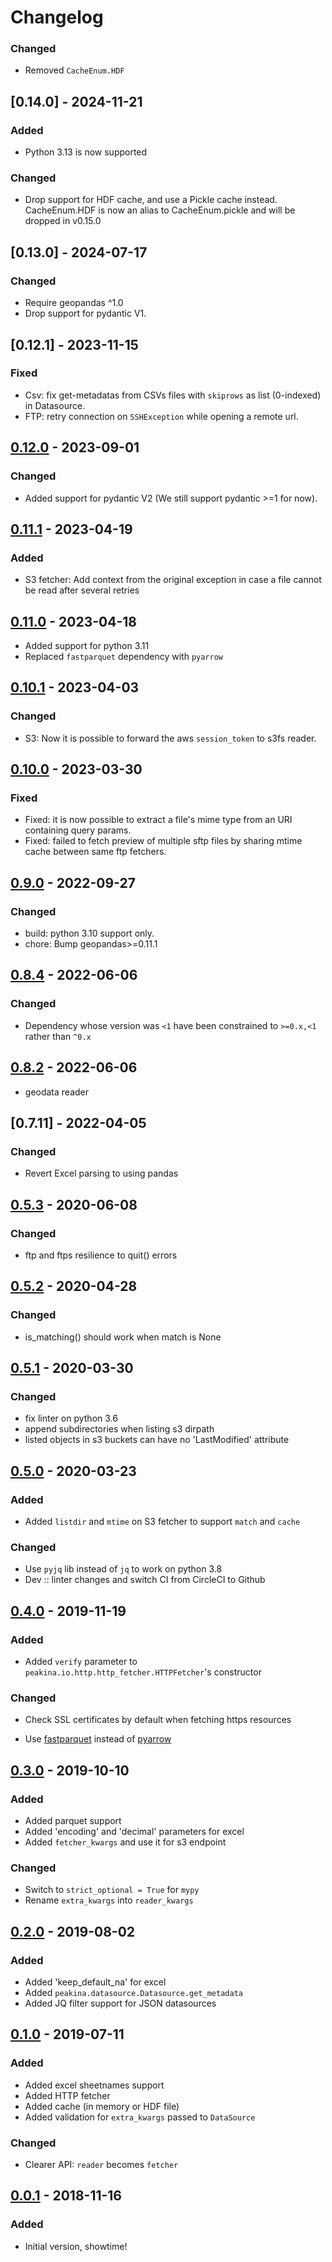 # Changelog

### Changed

- Removed `CacheEnum.HDF`

## [0.14.0] -  2024-11-21

### Added

- Python 3.13 is now supported

### Changed

- Drop support for HDF cache, and use a Pickle cache instead. CacheEnum.HDF is now an alias to CacheEnum.pickle
  and will be dropped in v0.15.0

## [0.13.0] -  2024-07-17

### Changed

- Require geopandas ^1.0
- Drop support for pydantic V1.

## [0.12.1] - 2023-11-15

### Fixed

- Csv: fix get-metadatas from CSVs files with `skiprows` as list (0-indexed) in Datasource.
- FTP: retry connection on `SSHException` while opening a remote url.

## [0.12.0] - 2023-09-01

### Changed

- Added support for pydantic V2 (We still support pydantic >=1 for now).

## [0.11.1] - 2023-04-19

### Added

- S3 fetcher: Add context from the original exception in case a file cannot be read after several retries

## [0.11.0] - 2023-04-18

- Added support for python 3.11
- Replaced `fastparquet` dependency with `pyarrow`

## [0.10.1] - 2023-04-03

### Changed

- S3: Now it is possible to forward the aws `session_token` to s3fs reader.

## [0.10.0] - 2023-03-30

### Fixed

- Fixed: it is now possible to extract a file's mime type from an URI containing query params.
- Fixed: failed to fetch preview of multiple sftp files by sharing mtime cache between same ftp fetchers.

## [0.9.0] - 2022-09-27

### Changed

- build: python 3.10 support only.
- chore: Bump geopandas>=0.11.1

## [0.8.4] -   2022-06-06

### Changed

- Dependency whose version was `<1` have been constrained to `>=0.x,<1` rather than `^0.x`

## [0.8.2] -   2022-06-06
- geodata reader


## [0.7.11] -  2022-04-05

### Changed
- Revert Excel parsing to using pandas

## [0.5.3] - 2020-06-08

### Changed
- ftp and ftps resilience to quit() errors

## [0.5.2] - 2020-04-28

### Changed
- is_matching() should work when match is None

## [0.5.1] - 2020-03-30

### Changed
- fix linter on python 3.6
- append subdirectories when listing s3 dirpath
- listed objects in s3 buckets can have no \'LastModified\' attribute

## [0.5.0] - 2020-03-23

### Added

- Added `listdir` and `mtime` on S3 fetcher to support `match` and `cache`

### Changed

- Use `pyjq` lib instead of `jq` to work on python 3.8
- Dev :: linter changes and switch CI from CircleCI to Github

## [0.4.0] - 2019-11-19

### Added

- Added `verify` parameter to `peakina.io.http.http_fetcher.HTTPFetcher`'s constructor

### Changed

- Check SSL certificates by default when fetching https resources

- Use [fastparquet](https://fastparquet.readthedocs.io/en/latest/) instead of
  [pyarrow](https://pypi.org/project/pyarrow/#description)

## [0.3.0] - 2019-10-10

### Added

- Added parquet support
- Added 'encoding' and 'decimal' parameters for excel
- Added `fetcher_kwargs` and use it for s3 endpoint

### Changed

- Switch to `strict_optional = True` for `mypy`
- Rename `extra_kwargs` into `reader_kwargs`

## [0.2.0] - 2019-08-02

### Added

- Added 'keep_default_na' for excel
- Added `peakina.datasource.Datasource.get_metadata`
- Added JQ filter support for JSON datasources

## [0.1.0] - 2019-07-11

### Added

- Added excel sheetnames support
- Added HTTP fetcher
- Added cache (in memory or HDF file)
- Added validation for `extra_kwargs` passed to `DataSource`

### Changed

- Clearer API: `reader` becomes `fetcher`

## [0.0.1] - 2018-11-16

### Added

- Initial version, showtime!

[0.12.0]: https://github.com/ToucanToco/peakina/compare/v0.11.1...v0.12.0
[0.11.1]: https://github.com/ToucanToco/peakina/compare/v0.11.0...v0.11.1
[0.11.0]: https://github.com/ToucanToco/peakina/compare/v0.10.1...v0.11.0
[0.10.1]: https://github.com/ToucanToco/peakina/compare/v0.10.0...v0.10.1
[0.10.0]: https://github.com/ToucanToco/peakina/compare/v0.9.0...v0.10.0
[0.9.0]: https://github.com/ToucanToco/peakina/compare/v0.8.4...v0.9.0
[0.8.4]: https://github.com/ToucanToco/peakina/compare/v0.8.3...v0.8.4
[0.8.3]: https://github.com/ToucanToco/peakina/compare/v0.8.2...v0.8.3
[0.8.2]: https://github.com/ToucanToco/peakina/compare/v0.8.1...v0.8.2
[0.5.3]: https://github.com/ToucanToco/peakina/compare/v0.5.2...v0.5.3
[0.5.2]: https://github.com/ToucanToco/peakina/compare/v0.5.1...v0.5.2
[0.5.1]: https://github.com/ToucanToco/peakina/compare/v0.5.0...v0.5.1
[0.5.0]: https://github.com/ToucanToco/peakina/compare/v0.4.0...v0.5.0
[0.4.0]: https://github.com/ToucanToco/peakina/compare/v0.3.0...v0.4.0
[0.3.0]: https://github.com/ToucanToco/peakina/compare/v0.2.0...v0.3.0
[0.2.0]: https://github.com/ToucanToco/peakina/compare/v0.1.0...v0.2.0
[0.1.0]: https://github.com/ToucanToco/peakina/compare/v0.0.1...v0.1.0
[0.0.1]: https://github.com/ToucanToco/peakina/tree/v0.0.1
